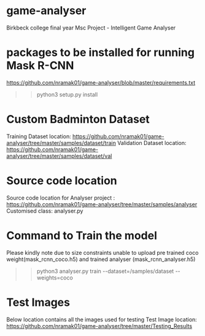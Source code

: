 # game-analyser
Birkbeck college final year Msc Project - Intelligent Game Analyser

# packages to be installed for running Mask R-CNN
https://github.com/nramak01/game-analyser/blob/master/requirements.txt

>> python3 setup.py install

# Custom Badminton Dataset
Training Dataset location: https://github.com/nramak01/game-analyser/tree/master/samples/dataset/train
Validation Dataset location: https://github.com/nramak01/game-analyser/tree/master/samples/dataset/val

# Source code location

Source code location for Analyser project : https://github.com/nramak01/game-analyser/tree/master/samples/analyser
Customised class: analyser.py

# Command to Train the model
Please kindly note due to size constraints 
unable to upload pre trained coco weight(mask_rcnn_coco.h5) and trained analyser (mask_rcnn_analyser.h5)
>> python3 analyser.py train --dataset=/samples/dataset --weights=coco
# Test Images
Below location contains all the images used for testing
Test Image location: https://github.com/nramak01/game-analyser/tree/master/Testing_Results
